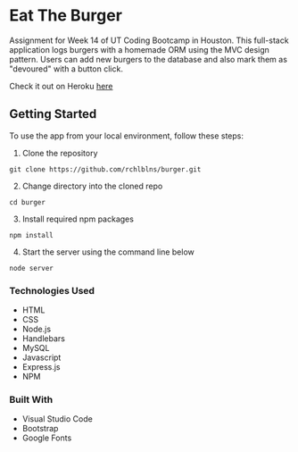 # Eat The Burger

Assignment for Week 14 of UT Coding Bootcamp in Houston. This full-stack application logs burgers with a homemade ORM using the MVC design pattern. Users can add new burgers to the database and also mark them as "devoured" with a button click.

Check it out on Heroku [here](https://dry-sands-78676.herokuapp.com/)

## Getting Started

To use the app from your local environment, follow these steps:

1. Clone the repository

````
git clone https://github.com/rchlblns/burger.git
````

2. Change directory into the cloned repo

````
cd burger
````

3. Install required npm packages

````
npm install
````

4. Start the server using the command line below

````
node server
````

### Technologies Used
* HTML
* CSS
* Node.js
* Handlebars
* MySQL
* Javascript
* Express.js
* NPM

### Built With
* Visual Studio Code
* Bootstrap
* Google Fonts
